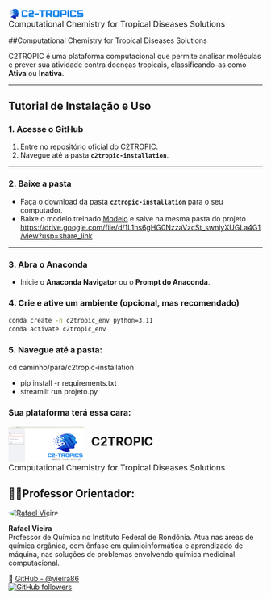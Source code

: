 <p>
  <img src="C2TROPICS_INSTALATION/cheic-aba.png" alt="C2TROPIC Logo" width="150" style="vertical-align: middle;" />
  <span style="font-size:24px; font-weight:bold; margin-left:10px;"></span><br>
  <span style="font-size:16px;">Computational Chemistry for Tropical Diseases Solutions</span>
</p>

##Computational Chemistry for Tropical Diseases Solutions

C2TROPIC é uma plataforma computacional que permite analisar moléculas e prever sua atividade contra doenças tropicais, classificando-as como **Ativa** ou **Inativa**.

---

## Tutorial de Instalação e Uso

### 1. Acesse o GitHub
1. Entre no [repositório oficial do C2TROPIC](https://github.com/seu-usuario/c2tropic).  
2. Navegue até a pasta **`c2tropic-installation`**.  
 
---

### 2. Baixe a pasta
- Faça o download da pasta **`c2tropic-installation`** para o seu computador.
- Baixe o modelo treinado [Modelo](https://drive.google.com/file/d/1L1hs6gHG0NzzaVzcSt_swnjyXUGLa4G1/view?usp=share_link) e salve na mesma pasta do projeto  https://drive.google.com/file/d/1L1hs6gHG0NzzaVzcSt_swnjyXUGLa4G1/view?usp=share_link

---

### 3. Abra o Anaconda
- Inicie o **Anaconda Navigator** ou o **Prompt do Anaconda**.  


### 4. Crie e ative um ambiente (opcional, mas recomendado)
```bash
conda create -n c2tropic_env python=3.11
conda activate c2tropic_env
```

### 5. Navegue até a pasta:
cd caminho/para/c2tropic-installation
- pip install -r requirements.txt
- streamlit run projeto.py

### Sua plataforma terá essa cara:
<p>
  <img src="C2TROPICS_INSTALATION/platform.png" alt="C2TROPIC Logo" width="150" style="vertical-align: middle;" />
  <span style="font-size:24px; font-weight:bold; margin-left:10px;">C2TROPIC</span><br>
  <span style="font-size:16px;">Computational Chemistry for Tropical Diseases Solutions</span>
</p>

## 💁🏿Professor Orientador:

<a href="https://github.com/vieira86" target="_blank">
  <img src="https://github.com/vieira86.png" alt="Rafael Vieira" width="80" style="border-radius:50%;">
</a>  

**Rafael Vieira**  
Professor de Química no Instituto Federal de Rondônia.
Atua nas áreas de química orgânica, com ênfase em quimioinformática e aprendizado de máquina, nas soluções de problemas envolvendo química medicinal computacional.

🔗 [GitHub - @vieira86](https://github.com/vieira86)  
[![GitHub followers](https://img.shields.io/github/followers/vieira86?label=Follow&style=social)](https://github.com/vieira86)
